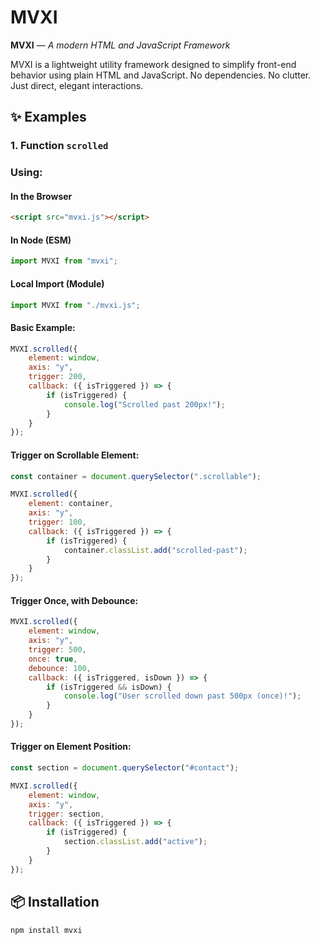 # MVXI

**MVXI** — *A modern HTML and JavaScript Framework*

MVXI is a lightweight utility framework designed to simplify front-end behavior using plain HTML and JavaScript. No dependencies. No clutter. Just direct, elegant interactions.

## ✨ Examples
### 1. Function `scrolled`

### Using:

#### In the Browser
```html
<script src="mvxi.js"></script>
```
#### In Node (ESM)
```js
import MVXI from "mvxi";
```
#### Local Import (Module)
```js
import MVXI from "./mvxi.js";
```


#### Basic Example:
```js
MVXI.scrolled({
    element: window,
    axis: "y",
    trigger: 200,
    callback: ({ isTriggered }) => {
        if (isTriggered) {
            console.log("Scrolled past 200px!");
        }
    }
});
```

#### Trigger on Scrollable Element:
```js
const container = document.querySelector(".scrollable");

MVXI.scrolled({
    element: container,
    axis: "y",
    trigger: 100,
    callback: ({ isTriggered }) => {
        if (isTriggered) {
            container.classList.add("scrolled-past");
        }
    }
});
```

#### Trigger Once, with Debounce:
```js
MVXI.scrolled({
    element: window,
    axis: "y",
    trigger: 500,
    once: true,
    debounce: 100,
    callback: ({ isTriggered, isDown }) => {
        if (isTriggered && isDown) {
            console.log("User scrolled down past 500px (once)!");
        }
    }
});
```

#### Trigger on Element Position:
```js
const section = document.querySelector("#contact");

MVXI.scrolled({
    element: window,
    axis: "y",
    trigger: section,
    callback: ({ isTriggered }) => {
        if (isTriggered) {
            section.classList.add("active");
        }
    }
});
```

## 📦 Installation

```bash
npm install mvxi